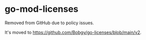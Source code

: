 # go-mod-licenses

Removed from GitHub due to policy issues.

It's moved to https://github.com/Bobgy/go-licenses/blob/main/v2.
